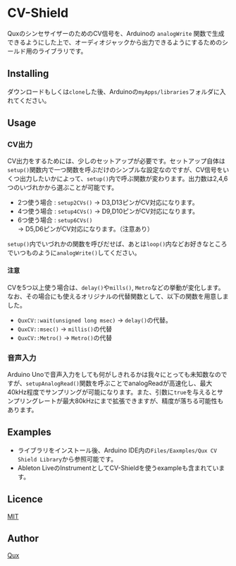 # CV-Shield
QuxのシンセサイザーのためのCV信号を、Arduinoの `analogWrite` 関数で生成できるようにした上で、オーディオジャックから出力できるようにするためのシールド用のライブラリです。

## Installing
ダウンロードもしくは`clone`した後、Arduinoの`myApps/libraries`フォルダに入れてください。

## Usage
### CV出力
CV出力をするためには、少しのセットアップが必要です。セットアップ自体は`setup()`関数内で一つ関数を呼ぶだけのシンプルな設定なのですが、CV信号をいくつ出力したいかによって、`setup()`内で呼ぶ関数が変わります。出力数は2,4,6つのいづれかから選ぶことが可能です。

- 2つ使う場合 : `setup2CVs()` -> D3,D13ピンがCV対応になります。
- 4つ使う場合 : `setup4CVs()` -> D9,D10ピンがCV対応になります。
- 6つ使う場合 : `setup6CVs()` -> D5,D6ピンがCV対応になります。（注意あり）

`setup()`内でいづれかの関数を呼びだせば、あとは`loop()`内などお好きなところでいつものように`analogWrite()`してください。

#### 注意
CVを5つ以上使う場合は、`delay()`や`mills()`, `Metro`などの挙動が変化します。
なお、その場合にも使えるオリジナルの代替関数として、以下の関数を用意しました。
- `QuxCV::wait(unsigned long msec)` -> `delay()`の代替。
- `QuxCV::msec()` -> `millis()`の代替
- `QuxCV::Metro()` -> `Metro()`の代替

### 音声入力
Arduino Unoで音声入力をしても何がしきれるかは我々にとっても未知数なのですが、`setupAnalogRead()`関数を呼ぶことでanalogReadが高速化し、最大40kHz程度でサンプリングが可能になります。また、引数に`true`を与えるとサンプリングレートが最大80kHzにまで拡張できますが、精度が落ちる可能性もあります。

## Examples
- ライブラリをインストール後、Arduino IDE内の`Files/Eaxmples/Qux CV Shield Library`から参照可能です。
- Ableton LiveのInstrumentとしてCV-Shieldを使うexampleも含まれています。

## Licence
[MIT](https://github.com/Qux/CV-Shield/blob/master/LICENSE)

## Author
[Qux](https://blog.qux-jp.com)